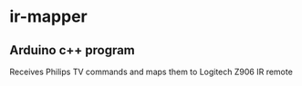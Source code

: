 # ir-mapper
## Arduino c++ program
Receives Philips TV commands and maps them to Logitech Z906 IR remote
